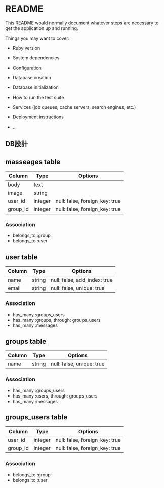 # README

This README would normally document whatever steps are necessary to get the
application up and running.

Things you may want to cover:

* Ruby version

* System dependencies

* Configuration

* Database creation

* Database initialization

* How to run the test suite

* Services (job queues, cache servers, search engines, etc.)

* Deployment instructions

* ...


## DB設計

## masseages table

|Column|Type|Options|
|------|----|-------|
|body|text|
|image|string|
|user_id|integer|null: false, foreign_key: true|
|group_id|integer|null: false, foreign_key: true|

### Association

- belongs_to :group
- belongs_to :user

## user table

|Column|Type|Options|
|------|----|-------|
|name|string|null: false, add_index: true|
|email|string|null: false, unique: true|

### Association

- has_many :groups_users
- has_many :groups, through: groups_users
- has_many :messages

## groups table

|Column|Type|Options|
|------|----|-------|
|name|string|null: false, unique: true|

### Association

- has_many :groups_users
- has_many :users, through: groups_users
- has_many :messages

## groups_users table

|Column|Type|Options|
|------|----|-------|
|user_id|integer|null: false, foreign_key: true|
|group_id|integer|null: false, foreign_key: true|

### Association

- belongs_to :group
- belongs_to :user